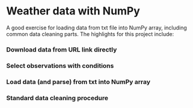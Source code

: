 # Weather data with NumPy

A good exercise for loading data from txt file into NumPy array, including common data cleaning parts. The highlights for this project include: 

### Download data from URL link directly
### Select observations with conditions
### Load data (and parse) from txt into NumPy array
### Standard data cleaning procedure
